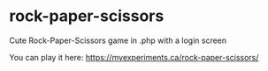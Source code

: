 # rock-paper-scissors

Cute Rock-Paper-Scissors game in .php with a login screen

You can play it here: https://myexperiments.ca/rock-paper-scissors/
